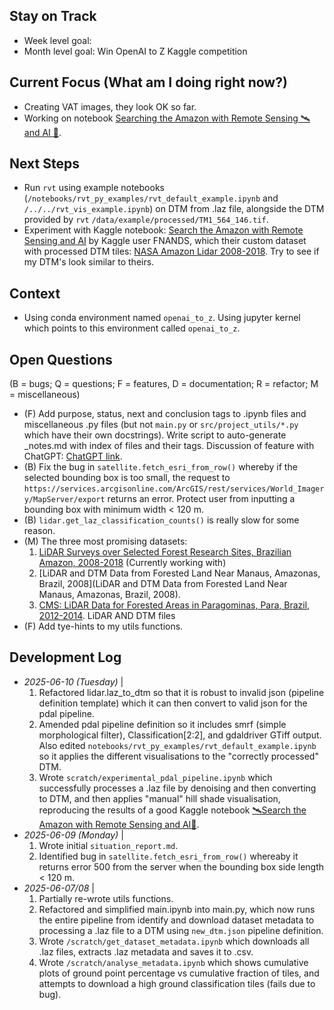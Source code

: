 ## Stay on Track

- Week level goal:
- Month level goal: Win OpenAI to Z Kaggle competition

## Current Focus (What am I doing right now?)

- Creating VAT images, they look OK so far.
- Working on notebook [Searching the Amazon with Remote Sensing 🛰️ and AI 🤖](https://www.kaggle.com/code/seamusbarnes/search-the-amazon-with-remote-sensing-and-ai/edit).

## Next Steps

- Run `rvt` using example notebooks (`/notebooks/rvt_py_examples/rvt_default_example.ipynb` and `/../../rvt_vis_example.ipynb`) on DTM from .laz file, alongside the DTM provided by `rvt` `/data/example/processed/TM1_564_146.tif`.
- Experiment with Kaggle notebook: [Search the Amazon with Remote Sensing and AI](https://www.kaggle.com/code/fnands/search-the-amazon-with-remote-sensing-and-ai) by Kaggle user FNANDS, which their custom dataset with processed DTM tiles: [NASA Amazon Lidar 2008-2018](https://www.kaggle.com/datasets/fnands/nasa-amazon-lidar-2008-2018/). Try to see if my DTM's look similar to theirs.

## Context

- Using conda environment named `openai_to_z`. Using jupyter kernel which points to this environment called `openai_to_z`.

## Open Questions

(B = bugs; Q = questions; F = features, D = documentation; R = refactor; M = miscellaneous)

- (F) Add purpose, status, next and conclusion tags to .ipynb files and miscellaneous .py files (but not `main.py` or `src/project_utils/*.py` which have their own docstrings). Write script to auto-generate \_notes.md with index of files and their tags. Discussion of feature with ChatGPT: [ChatGPT link](https://chatgpt.com/share/6846ce0d-555c-8005-bcee-3387602a0ef4).
- (B) Fix the bug in `satellite.fetch_esri_from_row()` whereby if the selected bounding box is too small, the request to `https://services.arcgisonline.com/ArcGIS/rest/services/World_Imagery/MapServer/export` returns an error. Protect user from inputting a bounding box with minimum width < 120 m.
- (B) `lidar.get_laz_classification_counts()` is really slow for some reason.
- (M) The three most promising datasets:
  1. [LiDAR Surveys over Selected Forest Research Sites, Brazilian Amazon, 2008-2018](https://daac.ornl.gov/cgi-bin/dsviewer.pl?ds_id=1644) (Currently working with)
  2. [LiDAR and DTM Data from Forested Land Near Manaus, Amazonas, Brazil, 2008](LiDAR and DTM Data from Forested Land Near Manaus, Amazonas, Brazil, 2008).
  3. [CMS: LiDAR Data for Forested Areas in Paragominas, Para, Brazil, 2012-2014](https://daac.ornl.gov/CMS/guides/CMS_Landscapes_Brazil_LiDAR.html). LiDAR AND DTM files
- (F) Add tye-hints to my utils functions.

## Development Log

- _2025-06-10 (Tuesday)_ |
  1. Refactored lidar.laz_to_dtm so that it is robust to invalid json (pipeline definition template) which it can then convert to valid json for the pdal pipeline.
  2. Amended pdal pipeline definition so it includes smrf (simple morphological filter), Classification[2:2], and gdaldriver GTiff output. Also edited `notebooks/rvt_py_examples/rvt_default_example.ipynb` so it applies the different visualisations to the "correctly processed" DTM.
  3. Wrote `scratch/experimental_pdal_pipeline.ipynb` which successfully processes a .laz file by denoising and then converting to DTM, and then applies "manual" hill shade visualisation, reproducing the results of a good Kaggle notebook [🛰️Search the Amazon with Remote Sensing and AI🤖](https://www.kaggle.com/code/fnands/search-the-amazon-with-remote-sensing-and-ai).
- _2025-06-09 (Monday)_ |
  1. Wrote initial `situation_report.md`.
  2. Identified bug in `satellite.fetch_esri_from_row()` whereaby it returns error 500 from the server when the bounding box side length < 120 m.
- _2025-06-07/08_ |
  1. Partially re-wrote utils functions.
  2. Refactored and simplified main.ipynb into main.py, which now runs the entire pipeline from identify and download dataset metadata to processing a .laz file to a DTM using `new_dtm.json` pipeline definition.
  3. Wrote `/scratch/get_dataset_metadata.ipynb` which downloads all .laz files, extracts .laz metadata and saves it to .csv.
  4. Wrote `/scratch/analyse_metadata.ipynb` which shows cumulative plots of ground point percentage vs cumulative fraction of tiles, and attempts to download a high ground classification tiles (fails due to bug).
